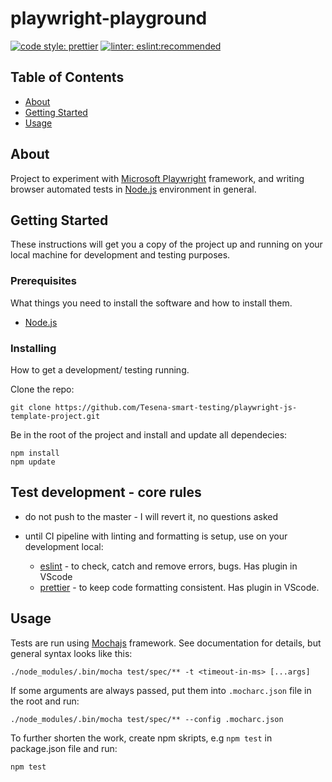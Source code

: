 # playwright-playground

[![code style: prettier](https://img.shields.io/badge/code_style-prettier-ff69b4.svg?style=flat-square)](https://github.com/prettier/prettier)
[![linter: eslint:recommended](https://img.shields.io/badge/linter-eslint:recommended-blue)](https://github.com/eslint/eslint)

## Table of Contents

- [About](#about)
- [Getting Started](#getting_started)
- [Usage](#usage)

## About <a name = "about"></a>

Project to experiment with [Microsoft Playwright](https://github.com/microsoft/playwright) framework, and writing browser automated tests in [Node.js](https://nodejs.org/en/) environment in general.

## Getting Started <a name = "getting_started"></a>

These instructions will get you a copy of the project up and running on your local machine for development and testing purposes. 

### Prerequisites

What things you need to install the software and how to install them.

- [Node.js](https://nodejs.org/en/)


### Installing

How to get a development/ testing running.

Clone the repo:

```
git clone https://github.com/Tesena-smart-testing/playwright-js-template-project.git
```

Be in the root of the project and install and update all dependecies:

```
npm install
npm update
```

## Test development - core rules

- do not push to the master - I will revert it, no questions asked
- until CI pipeline with linting and formatting is setup, use on your development local:
  
  - [eslint](https://github.com/eslint/eslint) - to check, catch and remove errors, bugs. Has plugin in VScode
  - [prettier](https://github.com/prettier/prettier) - to keep code formatting consistent. Has plugin in VScode.


## Usage <a name = "usage"></a>

Tests are run using [Mochajs](https://mochajs.org) framework. See documentation for details, but general syntax looks like this:

```
./node_modules/.bin/mocha test/spec/** -t <timeout-in-ms> [...args]
```

If some arguments are always passed, put them into `.mocharc.json` file in the root and run:

```
./node_modules/.bin/mocha test/spec/** --config .mocharc.json
```

To further shorten the work, create npm skripts, e.g `npm test` in package.json file and run:

```
npm test
```
